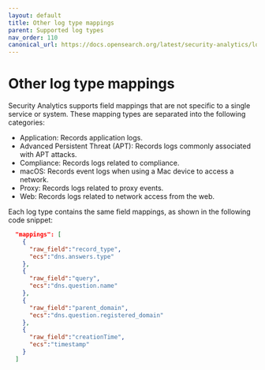 ```yaml
---
layout: default
title: Other log type mappings
parent: Supported log types
nav_order: 110
canonical_url: https://docs.opensearch.org/latest/security-analytics/log-types-reference/other/
---
```


# Other log type mappings

Security Analytics supports field mappings that are not specific to a single service or system. These mapping types are separated into the following categories: 

- Application: Records application logs.
- Advanced Persistent Threat (APT): Records logs commonly associated with APT attacks.
- Compliance: Records logs related to compliance.
- macOS: Records event logs when using a Mac device to access a network.
- Proxy: Records logs related to proxy events.
- Web: Records logs related to network access from the web.

Each log type contains the same field mappings, as shown in the following code snippet:

```json
  "mappings": [
    {
      "raw_field":"record_type",
      "ecs":"dns.answers.type"
    },
    {
      "raw_field":"query",
      "ecs":"dns.question.name"
    },
    {
      "raw_field":"parent_domain",
      "ecs":"dns.question.registered_domain"
    },
    {
      "raw_field":"creationTime",
      "ecs":"timestamp"
    }
  ]
```